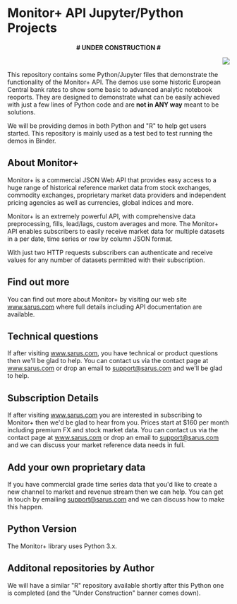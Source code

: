 # Monitor+ API Jupyter/Python Projects

<p align="center">
 <b> #   UNDER CONSTRUCTION   # </b>
</p>

<p align="right">
  <img src="https://www.sarus.com/resources/images/monitorPlus.png">
</p>


This repository contains some Python/Jupyter files that demonstrate the functionality of the Monitor+ API.
The demos use some historic European Central bank rates to show some basic to advanced analytic notebook reoports.
They are designed to demonstrate what can be easily achieved with just a few lines of Python code and are <b>not in ANY way</b> meant to be solutions. 

We will be providing demos in both Python and "R" to help get users started.  This repository is mainly used as a test bed to test running the  demos in Binder.


## About Monitor+
Monitor+ is a commercial JSON Web API that provides easy access to a huge range of historical reference market data from stock exchanges, commodity exchanges, proprietary market data providers and independent pricing agencies as well as currencies, global indices and more.

Monitor+ is an extremely powerful API, with comprehensive data preprocessing, fills, lead/lags, custom averages and more. The Monitor+ API  enables subscribers to easily receive market data for multiple datasets in a per date, time series or row by column JSON format.

With just two HTTP requests subscribers can authenticate and receive values for any number of datasets permitted with their subscription.


## Find out more
You can find out more about Monitor+ by visiting our web site www.sarus.com where full details including API documentation are available.


## Technical questions
If after visiting www.sarus.com, you have technical or product questions then we'll be glad to help.
You can contact us via the contact page at www.sarus.com  or drop an email to support@sarus.com and we'll be glad to help.


## Subscription Details
If after visiting www.sarus.com  you are interested in subscribing to Monitor+ then we'd be glad to hear from you.
Prices start at  $160 per month including premium FX and stock market data.  You can contact us via the contact page at www.sarus.com or drop an email to support@sarus.com and we can discuss your market reference data needs in full.


## Add your own proprietary data
If you have commercial grade time series data that you'd like to create a new channel to market and revenue stream then we can help. 
You can  get in touch by emailing support@sarus.com and we can discuss how to make this happen.


## Python Version
The Monitor+ library uses Python 3.x.


## Additonal repositories by Author
We  will have a similar "R" repository available shortly after this Python one is completed (and the "Under Construction"  banner comes down).
